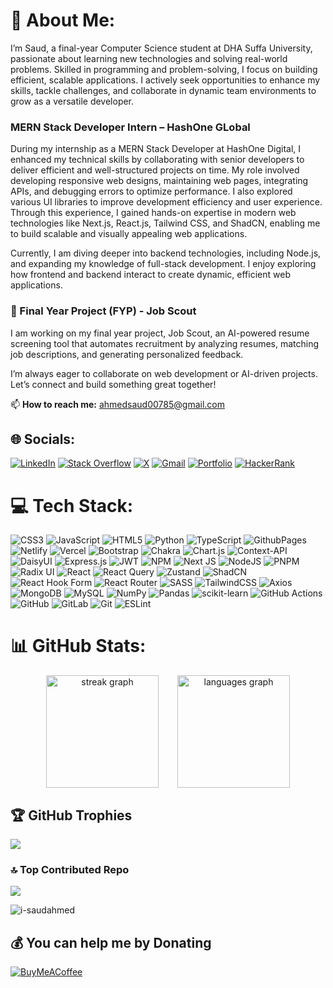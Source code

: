 # 💫 About Me:       
     
I’m Saud, a final-year Computer Science student at DHA Suffa University, passionate about learning new technologies and solving real-world problems. Skilled in programming and problem-solving, I focus on building efficient, scalable applications. I actively seek opportunities to enhance my skills, tackle challenges, and collaborate in dynamic team environments to grow as a versatile developer.       
          
### MERN Stack Developer Intern – HashOne GLobal           
             
During my internship as a MERN Stack Developer at HashOne Digital, I enhanced my technical skills by collaborating with senior developers to deliver efficient and well-structured projects on time. My role involved developing responsive web designs, maintaining web pages, integrating APIs, and debugging errors to optimize performance. I also explored various UI libraries to improve development efficiency and user experience. Through this experience, I gained hands-on expertise in modern web technologies like Next.js, React.js, Tailwind CSS, and ShadCN, enabling me to build scalable and visually appealing web applications.   
 
Currently, I am diving deeper into backend technologies, including Node.js, and expanding my knowledge of full-stack development. I enjoy exploring how frontend and backend interact to create dynamic, efficient web applications. 
  
### 🔬 Final Year Project (FYP) - Job Scout  
I am working on my final year project, Job Scout, an AI-powered resume screening tool that automates recruitment by analyzing resumes, matching job descriptions, and generating personalized feedback. 

I’m always eager to collaborate on web development or AI-driven projects. Let’s connect and build something great together!  
 
📫 **How to reach me:** ahmedsaud00785@gmail.com
 

## 🌐 Socials:
[![LinkedIn](https://img.shields.io/badge/LinkedIn-%230077B5.svg?logo=linkedin&logoColor=white)](https://www.linkedin.com/in/i-saudahmed/) [![Stack Overflow](https://img.shields.io/badge/-Stackoverflow-FE7A16?logo=stack-overflow&logoColor=white)](https://stackoverflow.com/users/21908592/saud) [![X](https://img.shields.io/badge/X-black.svg?logo=X&logoColor=white)](https://x.com/AbdulHadiWasee3) [![Gmail](https://img.shields.io/badge/Gmail-D14836?logo=gmail&logoColor=white)](mailto:ahmedsaud00785@gmail.com) [![Portfolio](https://img.shields.io/badge/Portfolio-000000?logo=vercel&logoColor=white)](https://your-portfolio.com) [![HackerRank](https://img.shields.io/badge/HackerRank-2EC866?logo=hackerrank&logoColor=white)](https://www.hackerrank.com/profile/ahmedsaud00785)
  
# 💻 Tech Stack:
![CSS3](https://img.shields.io/badge/css3-%231572B6.svg?style=for-the-badge&logo=css3&logoColor=white) ![JavaScript](https://img.shields.io/badge/javascript-%23323330.svg?style=for-the-badge&logo=javascript&logoColor=%23F7DF1E) ![HTML5](https://img.shields.io/badge/html5-%23E34F26.svg?style=for-the-badge&logo=html5&logoColor=white) ![Python](https://img.shields.io/badge/python-3670A0?style=for-the-badge&logo=python&logoColor=ffdd54) ![TypeScript](https://img.shields.io/badge/typescript-%23007ACC.svg?style=for-the-badge&logo=typescript&logoColor=white) ![GithubPages](https://img.shields.io/badge/github%20pages-121013?style=for-the-badge&logo=github&logoColor=white) ![Netlify](https://img.shields.io/badge/netlify-%23000000.svg?style=for-the-badge&logo=netlify&logoColor=#00C7B7) ![Vercel](https://img.shields.io/badge/vercel-%23000000.svg?style=for-the-badge&logo=vercel&logoColor=white) ![Bootstrap](https://img.shields.io/badge/bootstrap-%238511FA.svg?style=for-the-badge&logo=bootstrap&logoColor=white) ![Chakra](https://img.shields.io/badge/chakra-%234ED1C5.svg?style=for-the-badge&logo=chakraui&logoColor=white) ![Chart.js](https://img.shields.io/badge/chart.js-F5788D.svg?style=for-the-badge&logo=chart.js&logoColor=white) ![Context-API](https://img.shields.io/badge/Context--Api-000000?style=for-the-badge&logo=react) ![DaisyUI](https://img.shields.io/badge/daisyui-5A0EF8?style=for-the-badge&logo=daisyui&logoColor=white) ![Express.js](https://img.shields.io/badge/express.js-%23404d59.svg?style=for-the-badge&logo=express&logoColor=%2361DAFB) ![JWT](https://img.shields.io/badge/JWT-black?style=for-the-badge&logo=JSON%20web%20tokens) ![NPM](https://img.shields.io/badge/NPM-%23CB3837.svg?style=for-the-badge&logo=npm&logoColor=white) ![Next JS](https://img.shields.io/badge/Next-black?style=for-the-badge&logo=next.js&logoColor=white) ![NodeJS](https://img.shields.io/badge/node.js-6DA55F?style=for-the-badge&logo=node.js&logoColor=white) ![PNPM](https://img.shields.io/badge/pnpm-%234a4a4a.svg?style=for-the-badge&logo=pnpm&logoColor=f69220) ![Radix UI](https://img.shields.io/badge/radix%20ui-161618.svg?style=for-the-badge&logo=radix-ui&logoColor=white) ![React](https://img.shields.io/badge/react-%2320232a.svg?style=for-the-badge&logo=react&logoColor=%2361DAFB) ![React Query](https://img.shields.io/badge/-React%20Query-FF4154?style=for-the-badge&logo=react%20query&logoColor=white) ![Zustand](https://img.shields.io/badge/zustand-%2320232a.svg?style=for-the-badge&logo=react&logoColor=white) ![ShadCN](https://img.shields.io/badge/shadcn-%2320232a.svg?style=for-the-badge&logo=react&logoColor=white) ![React Hook Form](https://img.shields.io/badge/React%20Hook%20Form-%23EC5990.svg?style=for-the-badge&logo=reacthookform&logoColor=white) ![React Router](https://img.shields.io/badge/React_Router-CA4245?style=for-the-badge&logo=react-router&logoColor=white) ![SASS](https://img.shields.io/badge/SASS-hotpink.svg?style=for-the-badge&logo=SASS&logoColor=white) ![TailwindCSS](https://img.shields.io/badge/tailwindcss-%2338B2AC.svg?style=for-the-badge&logo=tailwind-css&logoColor=white) ![Axios](https://img.shields.io/badge/axios-%235A29E4.svg?style=for-the-badge&logo=axios&logoColor=white) ![MongoDB](https://img.shields.io/badge/MongoDB-%234ea94b.svg?style=for-the-badge&logo=mongodb&logoColor=white) ![MySQL](https://img.shields.io/badge/mysql-4479A1.svg?style=for-the-badge&logo=mysql&logoColor=white) ![NumPy](https://img.shields.io/badge/numpy-%23013243.svg?style=for-the-badge&logo=numpy&logoColor=white) ![Pandas](https://img.shields.io/badge/pandas-%23150458.svg?style=for-the-badge&logo=pandas&logoColor=white) ![scikit-learn](https://img.shields.io/badge/scikit--learn-%23F7931E.svg?style=for-the-badge&logo=scikit-learn&logoColor=white) ![GitHub Actions](https://img.shields.io/badge/github%20actions-%232671E5.svg?style=for-the-badge&logo=githubactions&logoColor=white) ![GitHub](https://img.shields.io/badge/github-%23121011.svg?style=for-the-badge&logo=github&logoColor=white) ![GitLab](https://img.shields.io/badge/gitlab-%23181717.svg?style=for-the-badge&logo=gitlab&logoColor=white) ![Git](https://img.shields.io/badge/git-%23F05033.svg?style=for-the-badge&logo=git&logoColor=white) ![ESLint](https://img.shields.io/badge/ESLint-4B3263?style=for-the-badge&logo=eslint&logoColor=white)



# 📊 GitHub Stats:

<div align="center" style="display: flex; justify-content: center; gap: 30px;">
  <img src="https://streak-stats.demolab.com?user=i-saudahmed&locale=en&mode=daily&theme=buefy&hide_border=false&border_radius=5&order=3" height="180" alt="streak graph" />
  
  <img src="https://github-readme-stats.vercel.app/api/top-langs?username=i-saudahmed&locale=en&hide_title=false&layout=compact&card_width=350&langs_count=5&theme=buefy&hide_border=false&order=2" height="180" alt="languages graph" />
</div>

###

## 🏆 GitHub Trophies
![](https://github-profile-trophy.vercel.app/?username=i-saudahmed&theme=gruvbox_light&no-frame=false&no-bg=false&margin-w=4)

### 🔝 Top Contributed Repo
![](https://github-contributor-stats.vercel.app/api?username=i-saudahmed&limit=5&theme=github_dark&combine_all_yearly_contributions=true)
<p align="left"> <img src="https://komarev.com/ghpvc/?username=i-saudahmed&label=Profile%20views&color=0e75b6&style=flat" alt="i-saudahmed" /> </p>
 

## 💰 You can help me by Donating
[![BuyMeACoffee](https://img.shields.io/badge/Buy%20Me%20a%20Coffee-ffdd00?style=for-the-badge&logo=buy-me-a-coffee&logoColor=black)](https://buymeacoffee.com/i-saudahmed)       
